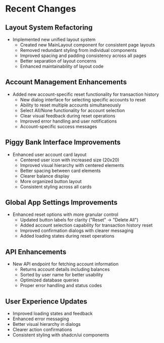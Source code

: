 # Recent Changes

## Layout System Refactoring

- Implemented new unified layout system
  - Created new MainLayout component for consistent page layouts
  - Removed redundant styling from individual components
  - Improved spacing and padding consistency across all pages
  - Better separation of layout concerns
  - Enhanced maintainability of layout code

## Account Management Enhancements

- Added new account-specific reset functionality for transaction history
  - New dialog interface for selecting specific accounts to reset
  - Ability to reset multiple accounts simultaneously
  - Select All/None functionality for account selection
  - Clear visual feedback during reset operations
  - Improved error handling and user notifications
  - Account-specific success messages

## Piggy Bank Interface Improvements

- Enhanced user account card layout
  - Centered user icon with increased size (20x20)
  - Improved visual hierarchy with centered elements
  - Better spacing between card elements
  - Clearer balance display
  - More organized button layout
  - Consistent styling across all cards

## Global App Settings Improvements

- Enhanced reset options with more granular control
  - Updated button labels for clarity ("Reset" → "Delete All")
  - Added account selection capability for transaction history reset
  - Improved confirmation dialogs with clearer messaging
  - Added loading states during reset operations

## API Enhancements

- New API endpoint for fetching account information
  - Returns account details including balances
  - Sorted by user name for better usability
  - Optimized database queries
  - Proper error handling and status codes

## User Experience Updates

- Improved loading states and feedback
- Enhanced error messaging
- Better visual hierarchy in dialogs
- Clearer action confirmations
- Consistent styling with shadcn/ui components
